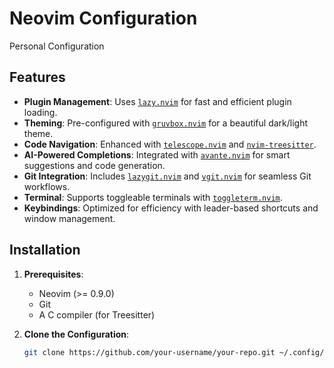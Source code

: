 # Neovim Configuration

Personal Configuration

## Features

- **Plugin Management**: Uses [`lazy.nvim`](https://github.com/folke/lazy.nvim) for fast and efficient plugin loading.
- **Theming**: Pre-configured with [`gruvbox.nvim`](https://github.com/ellisonleao/gruvbox.nvim) for a beautiful dark/light theme.
- **Code Navigation**: Enhanced with [`telescope.nvim`](https://github.com/nvim-telescope/telescope.nvim) and [`nvim-treesitter`](https://github.com/nvim-treesitter/nvim-treesitter).
- **AI-Powered Completions**: Integrated with [`avante.nvim`](https://github.com/yetone/avante.nvim) for smart suggestions and code generation.
- **Git Integration**: Includes [`lazygit.nvim`](https://github.com/kdheepak/lazygit.nvim) and [`vgit.nvim`](https://github.com/tanvirtin/vgit.nvim) for seamless Git workflows.
- **Terminal**: Supports toggleable terminals with [`toggleterm.nvim`](https://github.com/akinsho/toggleterm.nvim).
- **Keybindings**: Optimized for efficiency with leader-based shortcuts and window management.

## Installation

1. **Prerequisites**:
   - Neovim (>= 0.9.0)
   - Git
   - A C compiler (for Treesitter)

2. **Clone the Configuration**:
   ```bash
   git clone https://github.com/your-username/your-repo.git ~/.config/nvim

   ```


